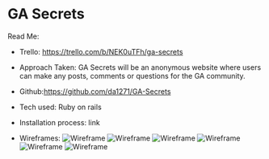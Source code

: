 # GA Secrets


Read Me:

* Trello: https://trello.com/b/NEK0uTFh/ga-secrets

* Approach Taken: GA Secrets will be an anonymous website where users can make any posts, comments or questions for the GA community.

* Github:https://github.com/da1271/GA-Secrets

* Tech used: Ruby on rails

* Installation process: link

* Wireframes: 
![Wireframe](assets/frame1.jpg)
![Wireframe](assets/frame2.jpg)
![Wireframe](assets/frame3.jpg)
![Wireframe](assets/frame4.jpg)
![Wireframe](assets/frame5.jpg)
![Wireframe](assets/frame6.jpg)


